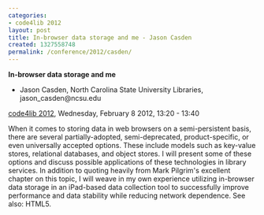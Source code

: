 ```yaml
---
categories:
- code4lib 2012
layout: post
title: In-browser data storage and me - Jason Casden
created: 1327558748
permalink: /conference/2012/casden/
---
```

<strong>In-browser data storage and me</strong>
<ul>
<li>Jason Casden, North Carolina State University Libraries, jason_casden@ncsu.edu</li>
</ul>
<p><a href="/conference/2012">code4lib 2012</a>, Wednesday, February 8 2012, 13:20 - 13:40</p>
<p>
When it comes to storing data in web browsers on a semi-persistent basis, there are several partially-adopted, semi-deprecated, product-specific, or even universally accepted options. These include models such as key-value stores, relational databases, and object stores. I will present some of these options and discuss possible applications of these technologies in library services. In addition to quoting heavily from Mark Pilgrim's excellent chapter on this topic, I will weave in my own experience utilizing in-browser data storage in an iPad-based data collection tool to successfully improve performance and data stability while reducing network dependence. See also: HTML5.
</p>
